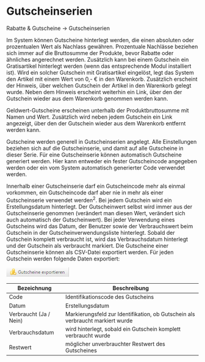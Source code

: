 # Gutscheinserien

Rabatte & Gutscheine → Gutscheinserien

Im System können Gutscheine hinterlegt werden, die einen absoluten oder prozentualen Wert als Nachlass gewähren. Prozentuale Nachlässe beziehen sich immer auf die Bruttosumme der Produkte, bevor Rabatte oder ähnliches angerechnet werden. Zusätzlich kann bei einem Gutschein ein Gratisartikel hinterlegt werden (wenn das entsprechende Modul installiert ist). Wird ein solcher Gutschein mit Gratisartikel eingelöst, legt das System den Artikel mit einem Wert von 0,- € in den Warenkorb. Zusätzlich erscheint der Hinweis, über welchen Gutschein der Artikel in den Warenkorb gelegt wurde. Neben dem Hinweis erscheint weiterhin ein Link, über den der Gutschein wieder aus dem Warenkorb genommen werden kann.

Geldwert-Gutscheine erscheinen unterhalb der Produktbruttosumme mit Namen und Wert. Zusätzlich wird neben jedem Gutschein ein Link angezeigt, über den der Gutschein wieder aus dem Warenkorb entfernt werden kann.

Gutscheine werden generell in Gutscheinserien angelegt. Alle Einstellungen beziehen sich auf die Gutscheinserie, und damit auf alle Gutscheine in dieser Serie. Für eine Gutscheinserie können automatisch Gutscheine generiert werden. Hier kann entweder ein fester Gutscheincode angegeben werden oder ein vom System automatisch generierter Code verwendet werden.

Innerhalb einer Gutscheinserie darf ein Gutscheincode mehr als einmal vorkommen, ein Gutscheincode darf aber nie in mehr als einer Gutscheinserie verwendet werden<sup>2</sup>. Bei jedem Gutschein wird ein Erstellungsdatum hinterlegt. 
Der Gutscheinwert selbst wird immer aus der Gutscheinserie genommen (verändert man diesen Wert, verändert sich auch automatisch der Gutscheinwert). Bei jeder Verwendung eines Gutscheins wird das Datum, der Benutzer sowie der Verbrauchswert beim Gutschein in der Gutscheinverwendungsliste hinterlegt. Sobald der Gutschein komplett verbraucht ist, wird das Verbrauchsdatum hinterlegt und der Gutschein als verbraucht markiert. 
Die Gutscheine einer Gutscheinserie können als CSV-Datei exportiert werden. Für jeden Gutschein werden folgende Daten exportiert:

![](bild50.png)

| Bezeichnung | Beschreibung |
| -- | -- |
| Code | Identifikationscode des Gutscheins |
| Datum | Erstellungsdatum |
| Verbraucht (Ja / Nein) | Markierungsfeld zur Identifikation, ob Gutschein als verbraucht markiert wurde |
| Verbrauchsdatum | wird hinterlegt, sobald ein Gutschein komplett verbraucht wurde  |
| Restwert | möglicher unverbrauchter Restwert des Gutscheines |


